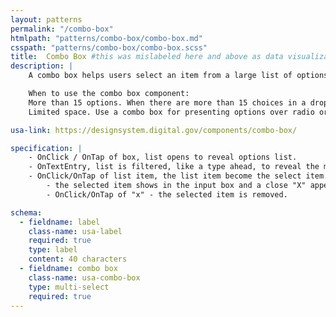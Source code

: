 ```yaml
---
layout: patterns
permalink: "/combo-box"
htmlpath: "patterns/combo-box/combo-box.md"
csspath: "patterns/combo-box/combo-box.scss"
title:  Combo Box #this was mislabeled here and above as data visualizations.  I changed it to combo box.
description: |
    A combo box helps users select an item from a large list of options.

    When to use the combo box component:   
    More than 15 options. When there are more than 15 choices in a drop-down list it can be hard to navigate with scrolling only.
    Limited space. Use a combo box for presenting options over radio or checkboxes when screen real estate is limited.

usa-link: https://designsystem.digital.gov/components/combo-box/

specification: |
    - OnClick / OnTap of box, list opens to reveal options list.
    - OnTextEntry, list is filtered, like a type ahead, to reveal the matchin content inside
    - OnClick/OnTap of list item, the list item become the select item.
        - the selected item shows in the input box and a close "X" appears to the right
        - OnClick/OnTap of "x" - the selected item is removed.

schema: 
  - fieldname: label
    class-name: usa-label
    required: true
    type: label
    content: 40 characters
  - fieldname: combo box
    class-name: usa-combo-box
    type: multi-select
    required: true
---
```

<!--- if extra information is needed for this pattern, write here in Markdown. -->
<!--- to learn markdown format go to https://docs.github.com/en/github/writing-on-github/basic-writing-and-formatting-syntax -->


